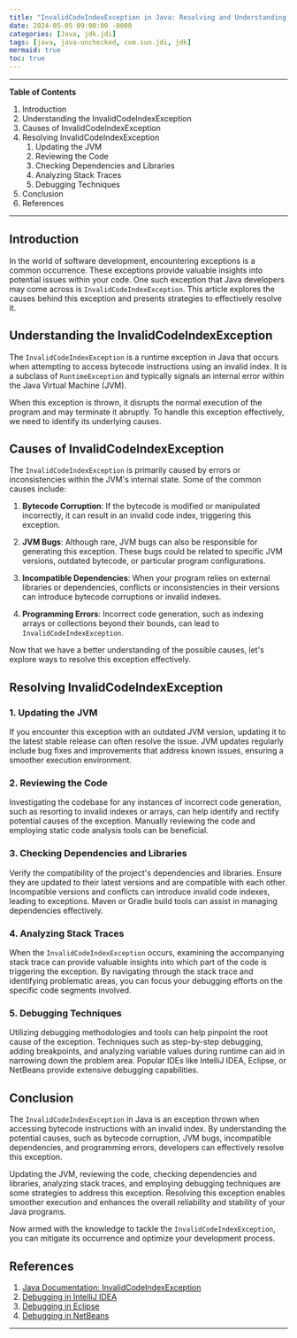 ```yaml
---
title: "InvalidCodeIndexException in Java: Resolving and Understanding the Exception"
date: 2024-05-05 09:00:00 -0000
categories: [Java, jdk.jdi]
tags: [java, java-unchecked, com.sun.jdi, jdk]
mermaid: true
toc: true
---
```



---

**Table of Contents**

1. Introduction
2. Understanding the InvalidCodeIndexException
3. Causes of InvalidCodeIndexException
4. Resolving InvalidCodeIndexException
   1. Updating the JVM
   2. Reviewing the Code
   3. Checking Dependencies and Libraries
   4. Analyzing Stack Traces
   5. Debugging Techniques
5. Conclusion
6. References

---

## Introduction

In the world of software development, encountering exceptions is a common occurrence. These exceptions provide valuable insights into potential issues within your code. One such exception that Java developers may come across is `InvalidCodeIndexException`. This article explores the causes behind this exception and presents strategies to effectively resolve it.

## Understanding the InvalidCodeIndexException

The `InvalidCodeIndexException` is a runtime exception in Java that occurs when attempting to access bytecode instructions using an invalid index. It is a subclass of `RuntimeException` and typically signals an internal error within the Java Virtual Machine (JVM).

When this exception is thrown, it disrupts the normal execution of the program and may terminate it abruptly. To handle this exception effectively, we need to identify its underlying causes.

## Causes of InvalidCodeIndexException

The `InvalidCodeIndexException` is primarily caused by errors or inconsistencies within the JVM's internal state. Some of the common causes include:

1. **Bytecode Corruption**: If the bytecode is modified or manipulated incorrectly, it can result in an invalid code index, triggering this exception.

2. **JVM Bugs**: Although rare, JVM bugs can also be responsible for generating this exception. These bugs could be related to specific JVM versions, outdated bytecode, or particular program configurations.

3. **Incompatible Dependencies**: When your program relies on external libraries or dependencies, conflicts or inconsistencies in their versions can introduce bytecode corruptions or invalid indexes.

4. **Programming Errors**: Incorrect code generation, such as indexing arrays or collections beyond their bounds, can lead to `InvalidCodeIndexException`.

Now that we have a better understanding of the possible causes, let's explore ways to resolve this exception effectively.

## Resolving InvalidCodeIndexException

### 1. Updating the JVM

If you encounter this exception with an outdated JVM version, updating it to the latest stable release can often resolve the issue. JVM updates regularly include bug fixes and improvements that address known issues, ensuring a smoother execution environment.

### 2. Reviewing the Code

Investigating the codebase for any instances of incorrect code generation, such as resorting to invalid indexes or arrays, can help identify and rectify potential causes of the exception. Manually reviewing the code and employing static code analysis tools can be beneficial.

### 3. Checking Dependencies and Libraries

Verify the compatibility of the project's dependencies and libraries. Ensure they are updated to their latest versions and are compatible with each other. Incompatible versions and conflicts can introduce invalid code indexes, leading to exceptions. Maven or Gradle build tools can assist in managing dependencies effectively.

### 4. Analyzing Stack Traces

When the `InvalidCodeIndexException` occurs, examining the accompanying stack trace can provide valuable insights into which part of the code is triggering the exception. By navigating through the stack trace and identifying problematic areas, you can focus your debugging efforts on the specific code segments involved.

### 5. Debugging Techniques

Utilizing debugging methodologies and tools can help pinpoint the root cause of the exception. Techniques such as step-by-step debugging, adding breakpoints, and analyzing variable values during runtime can aid in narrowing down the problem area. Popular IDEs like IntelliJ IDEA, Eclipse, or NetBeans provide extensive debugging capabilities.

## Conclusion

The `InvalidCodeIndexException` in Java is an exception thrown when accessing bytecode instructions with an invalid index. By understanding the potential causes, such as bytecode corruption, JVM bugs, incompatible dependencies, and programming errors, developers can effectively resolve this exception.

Updating the JVM, reviewing the code, checking dependencies and libraries, analyzing stack traces, and employing debugging techniques are some strategies to address this exception. Resolving this exception enables smoother execution and enhances the overall reliability and stability of your Java programs.

Now armed with the knowledge to tackle the `InvalidCodeIndexException`, you can mitigate its occurrence and optimize your development process.

## References

1. [Java Documentation: InvalidCodeIndexException](https://docs.oracle.com/en/java/javase/14/docs/api/java.base/java/lang/InvalidCodeIndexException.html)
2. [Debugging in IntelliJ IDEA](https://www.jetbrains.com/help/idea/debugging.html)
3. [Debugging in Eclipse](https://www.eclipse.org/community/eclipse_newsletter/2017/august/article1.php)
4. [Debugging in NetBeans](https://netbeans.org/kb/docs/java/debugging.html)

---